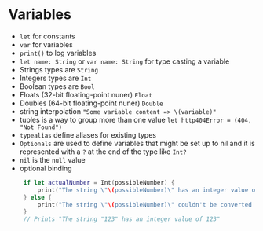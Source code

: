 # Variables
- `let` for constants
- `var` for variables
- `print()` to log variables
- `let name: String` or `var name: String` for type casting a variable
- Strings types are `String`
- Integers types are `Int`
- Boolean types are `Bool`
- Floats (32-bit floating-point nuner) `Float`
- Doubles (64-bit floating-point nuner) `Double`
- string interpolation `"Some variable content => \(variable)"`
- tuples is a way to group more than one value `let http404Error = (404, "Not Found")`
- `typealias` define aliases for existing types
- `Optionals` are used to define variables that might be set up to nil and it is represented with a `?` at the end of the type like `Int?`
- `nil` is the `null` value
- optional binding
   ```swift
    if let actualNumber = Int(possibleNumber) {
        print("The string \"\(possibleNumber)\" has an integer value of \(actualNumber)")
    } else {
        print("The string \"\(possibleNumber)\" couldn't be converted to an integer")
    }
    // Prints "The string "123" has an integer value of 123"
   ```


